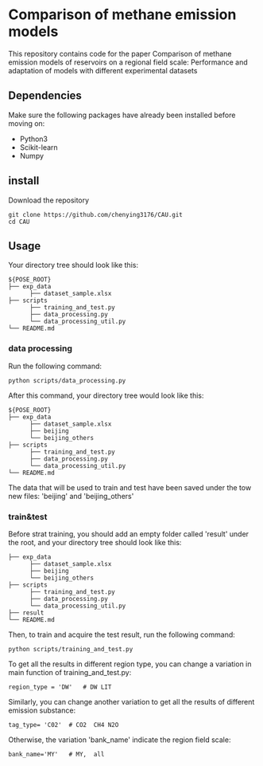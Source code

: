 # Comparison of methane emission models
This repository contains code for the paper Comparison of methane emission models of reservoirs on a regional field scale: Performance and adaptation of models with different experimental datasets

## Dependencies

Make sure the following packages have already been installed before moving on:
* Python3
* Scikit-learn
* Numpy

## install
Download the repository

```shell
git clone https://github.com/chenying3176/CAU.git
cd CAU

```

## Usage
Your directory tree should look like this:
```
${POSE_ROOT}
├── exp_data
      ├── dataset_sample.xlsx
├── scripts 
      ├── training_and_test.py
      ├── data_processing.py
      └── data_processing_util.py
└── README.md
```

### data processing

Run the following command:

```
python scripts/data_processing.py
```

After this command, your directory tree would look like this:
```
${POSE_ROOT}
├── exp_data
      ├── dataset_sample.xlsx
      ├── beijing
      └── beijing_others
├── scripts 
      ├── training_and_test.py
      ├── data_processing.py
      └── data_processing_util.py
└── README.md
```
The data that will be used to train and test have been saved under the tow new files: 'beijing' and 'beijing_others'

### train&test
Before strat training, you should add an empty folder called 'result' under the root, and your directory tree should look like this:
```
├── exp_data
      ├── dataset_sample.xlsx
      ├── beijing
      └── beijing_others
├── scripts 
      ├── training_and_test.py
      ├── data_processing.py
      └── data_processing_util.py
├── result
└── README.md
```
Then, to train and acquire the test result, run the following command:
```
python scripts/training_and_test.py
```
To get all the results in different region type, you can change a variation in main function of training_and_test.py:
```
region_type = 'DW'   # DW LIT
```
Similarly, you can change another variation to get all the results of different emission substance:
```
tag_type= 'C02'  # CO2  CH4 N2O 
```
Otherwise, the variation 'bank_name' indicate the region field scale:
```
bank_name='MY'   # MY,  all
```




